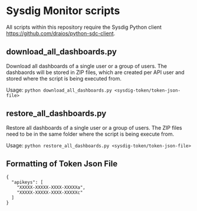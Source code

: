 # Sysdig Monitor scripts

All scripts within this repository require the Sysdig Python client https://github.com/draios/python-sdc-client.

## download_all_dashboards.py
Download all dashboards of a single user or a group of users.
The dashbaords will be stored in ZIP files, which are created per API user and stored where the script is being executed from.

Usage:
```python download_all_dashboards.py <sysdig-token/token-json-file>```


## restore_all_dashboards.py
Restore all dashboards of a single user or a group of users.
The ZIP files need to be in the same folder where the script is being execute from.

Usage:
```python restore_all_dashboards.py <sysdig-token/token-json-file>```



## Formatting of Token Json File

```
{
  "apikeys": [
    "XXXXX-XXXXX-XXXX-XXXXXa",
    "XXXXX-XXXXX-XXXX-XXXXXc"
  ]
}
```
